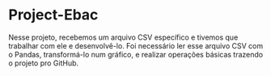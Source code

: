 # Project-Ebac
Nesse projeto, recebemos um arquivo CSV específico e tivemos que trabalhar com ele e desenvolvê-lo. Foi necessário ler esse arquivo CSV com o Pandas, transformá-lo num gráfico, e realizar operações básicas trazendo o projeto pro GitHub.
